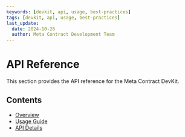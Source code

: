 ```yaml
---
keywords: [devkit, api, usage, best-practices]
tags: [devkit, api, usage, best-practices]
last_update:
  date: 2024-10-26
  author: Meta Contract Development Team
---
```


# API Reference

This section provides the API reference for the Meta Contract DevKit.

## Contents

- [Overview](./01-overview.md)
- [Usage Guide](./02-usage.md)
- [API Details](./03-api-details/index.md)
